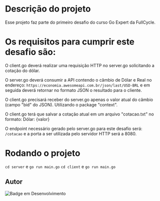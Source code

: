 # Descrição do projeto
Esse projeto faz parte do primeiro desafio do curso Go Expert da FullCycle.

# Os requisitos para cumprir este desafio são:
O client.go deverá realizar uma requisição HTTP no server.go solicitando a cotação do dólar.
 
O server.go deverá consumir a API contendo o câmbio de Dólar e Real no endereço: `https://economia.awesomeapi.com.br/json/last/USD-BRL` e em seguida deverá retornar no formato JSON o resultado para o cliente.

O client.go precisará receber do server.go apenas o valor atual do câmbio (campo "bid" do JSON). Utilizando o package "context".
 
O client.go terá que salvar a cotação atual em um arquivo "cotacao.txt" no formato: Dólar: {valor}
 
O endpoint necessário gerado pelo server.go para este desafio será: `/cotacao` e a porta a ser utilizada pelo servidor HTTP será a 8080.

# Rodando o projeto
`cd server` e `go run main.go`
`cd client` e `go run main.go`

## Autor

![Badge em Desenvolvimento](http://img.shields.io/static/v1?label=STATUS&message=EM%20DESENVOLVIMENTO&color=GREEN&style=for-the-badge)